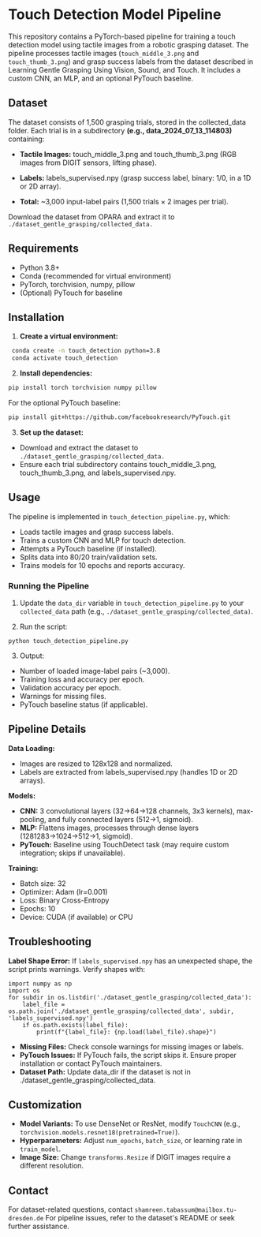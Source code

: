 # Touch Detection Model Pipeline
This repository contains a PyTorch-based pipeline for training a touch detection model using tactile images from a robotic grasping dataset. The pipeline processes tactile images (`touch_middle_3.png` and `touch_thumb_3.png`) and grasp success labels from the dataset described in Learning Gentle Grasping Using Vision, Sound, and Touch. It includes a custom CNN, an MLP, and an optional PyTouch baseline.

## Dataset
The dataset consists of 1,500 grasping trials, stored in the collected_data folder. Each trial is in a subdirectory <b>(e.g., data_2024_07_13_114803)</b> containing:

- **Tactile Images:** touch_middle_3.png and touch_thumb_3.png (RGB images from DIGIT sensors, lifting phase).

- **Labels:** labels_supervised.npy (grasp success label, binary: 1/0, in a 1D or 2D array).

- **Total:** ~3,000 input-label pairs (1,500 trials × 2 images per trial).

Download the dataset from OPARA and extract it to `./dataset_gentle_grasping/collected_data.`

## Requirements

- Python 3.8+
- Conda (recommended for virtual environment)
- PyTorch, torchvision, numpy, pillow
- (Optional) PyTouch for baseline

## Installation

1. **Create a virtual environment:**
```bash
 conda create -n touch_detection python=3.8
 conda activate touch_detection
 ```


2. **Install dependencies:**
```bash
pip install torch torchvision numpy pillow
```

For the optional PyTouch baseline:
```bash
pip install git+https://github.com/facebookresearch/PyTouch.git
```


3. **Set up the dataset:**

- Download and extract the dataset to `./dataset_gentle_grasping/collected_data.`
- Ensure each trial subdirectory contains touch_middle_3.png, touch_thumb_3.png, and labels_supervised.npy.



## Usage
The pipeline is implemented in `touch_detection_pipeline.py`, which:

- Loads tactile images and grasp success labels.
- Trains a custom CNN and MLP for touch detection.
- Attempts a PyTouch baseline (if installed).
- Splits data into 80/20 train/validation sets.
- Trains models for 10 epochs and reports accuracy.

### Running the Pipeline

1. Update the `data_dir` variable in `touch_detection_pipeline.py` to your `collected_data` path (e.g., `./dataset_gentle_grasping/collected_data)`.

2. Run the script:
```
python touch_detection_pipeline.py
```

3. Output:
- Number of loaded image-label pairs (~3,000).
- Training loss and accuracy per epoch.
- Validation accuracy per epoch.
- Warnings for missing files.
- PyTouch baseline status (if applicable).



## Pipeline Details

**Data Loading:**
- Images are resized to 128x128 and normalized.
- Labels are extracted from labels_supervised.npy (handles 1D or 2D arrays).


**Models:**
- **CNN:** 3 convolutional layers (32→64→128 channels, 3x3 kernels), max-pooling, and fully connected layers (512→1, sigmoid).
- **MLP:** Flattens images, processes through dense layers (1281283→1024→512→1, sigmoid).
- **PyTouch:** Baseline using TouchDetect task (may require custom integration; skips if unavailable).


**Training:**
- Batch size: 32
- Optimizer: Adam (lr=0.001)
- Loss: Binary Cross-Entropy
- Epochs: 10
- Device: CUDA (if available) or CPU



## Troubleshooting

**Label Shape Error:** If `labels_supervised.npy` has an unexpected shape, the script prints warnings. Verify shapes with:
```
import numpy as np
import os
for subdir in os.listdir('./dataset_gentle_grasping/collected_data'):
    label_file = os.path.join('./dataset_gentle_grasping/collected_data', subdir, 'labels_supervised.npy')
    if os.path.exists(label_file):
        print(f"{label_file}: {np.load(label_file).shape}")
```

- **Missing Files:** Check console warnings for missing images or labels.
- **PyTouch Issues:** If PyTouch fails, the script skips it. Ensure proper installation or contact PyTouch maintainers.
- **Dataset Path:** Update data_dir if the dataset is not in ./dataset_gentle_grasping/collected_data.

## Customization

- **Model Variants:** To use DenseNet or ResNet, modify `TouchCNN` (e.g., `torchvision.models.resnet18(pretrained=True)`).
- **Hyperparameters:** Adjust `num_epochs`, `batch_size`, or learning rate in `train_model`.
- **Image Size:** Change `transforms.Resize` if DIGIT images require a different resolution.

## Contact
For dataset-related questions, contact `shamreen.tabassum@mailbox.tu-dresden.de` For pipeline issues, refer to the dataset's README or seek further assistance.

